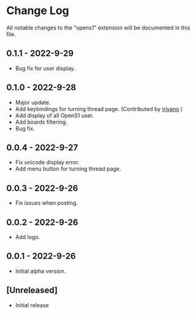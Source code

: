 # Change Log

All notable changes to the "opens1" extension will be documented in this file.

## 0.1.1 - 2022-9-29

- Bug fix for user display.


## 0.1.0 - 2022-9-28

- Major update.
- Add keybindings for turning thread page. (Contributed by [iriyano](https://github.com/aaeviru) )
- Add display of all OpenS1 user.
- Add boards filtering.
- Bug fix.


## 0.0.4 - 2022-9-27

- Fix unicode display error.
- Add menu button for turning thread page.

## 0.0.3 - 2022-9-26

- Fix issues when posting.

## 0.0.2 - 2022-9-26

- Add logo.

## 0.0.1 - 2022-9-26

- Initial alpha version.

## [Unreleased]

- Initial release



